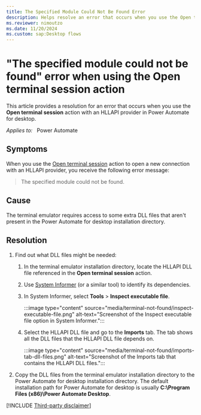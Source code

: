 ```yaml
---
title: The Specified Module Could Not Be Found Error
description: Helps resolve an error that occurs when you use the Open terminal session action with an HLLAPI provider in Power Automate for desktop.
ms.reviewer: nimoutzo
ms.date: 11/20/2024
ms.custom: sap:Desktop flows
---
```

# "The specified module could not be found" error when using the Open terminal session action

This article provides a resolution for an error that occurs when you use the **Open terminal session** action with an HLLAPI provider in Power Automate for desktop.

_Applies to:_ &nbsp; Power Automate

## Symptoms

When you use the [Open terminal session](/power-automate/desktop-flows/actions-reference/terminalemulation) action to open a new connection with an HLLAPI provider, you receive the following error message:

> The specified module could not be found.

## Cause

The terminal emulator requires access to some extra DLL files that aren't present in the Power Automate for desktop installation directory.

## Resolution

1. Find out what DLL files might be needed:

    1. In the terminal emulator installation directory, locate the HLLAPI DLL file referenced in the **Open terminal session** action.

    1. Use [System Informer](https://systeminformer.sourceforge.io/) (or a similar tool) to identify its dependencies.
    1. In System Informer, select **Tools** > **Inspect executable file**.

       :::image type="content" source="media/terminal-not-found/inspect-executable-file.png" alt-text="Screenshot of the Inspect executable file option in System Informer.":::

    1. Select the HLLAPI DLL file and go to the **Imports** tab. The tab shows all the DLL files that the HLLAPI DLL file depends on.

       :::image type="content" source="media/terminal-not-found/imports-tab-dll-files.png" alt-text="Screenshot of the Imports tab that contains the HLLAPI DLL files.":::

1. Copy the DLL files from the terminal emulator installation directory to the Power Automate for desktop installation directory. The default installation path for Power Automate for desktop is usually **C:\Program Files (x86)\Power Automate Desktop**.

[!INCLUDE [Third-party disclaimer](../../../includes/third-party-disclaimer.md)]
